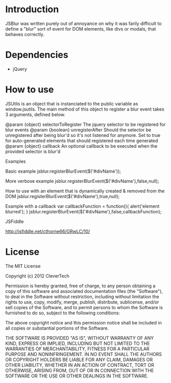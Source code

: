 Introduction
============

JSBlur was written purely out of annoyance on why it was farily difficult to
define a "blur" sort of event for DOM elements, like divs or modals, that 
behaves correctly.  

Dependencies
============

- jQuery

How to use
============

JSUtils is an object that is instanciated to the public variable as window.jsutils.  The main 
method of this object to register a blur event takes 3 arguments, defined below.

  
  
  @param {object} selectorToRegister The jquery selector to be registered for blur events
  @param {boolean} unregisterAfter Should the selector be unregistered after being blur'd so it's not listened for anymore.  Set to true for auto-generated elements that should registered each time generated
  @param {object} callback An optional callback to be executed when the provided selector is blur'd
  

Examples

  Basic example
  jsblur.registerBlurEvent($('#divName'));

  More verbose example
  jsblur.registerBlurEvent($('#divName'),false,null);

  How to use with an element that is dynamically created & removed from the DOM
  jsblur.registerBlurEvent($('#divName'),true,null);

  Example with a callback
  var callbackFunction = function(){
    alert('element blurred');
  }
  jsblur.registerBlurEvent($('#divName'),false,callbackFunction);

JSFiddle

  http://jsfiddle.net/cthorne66/GRwLC/10/

License
=======

The MIT License

Copyright (c) 2012 CleverTech

Permission is hereby granted, free of charge, to any person obtaining a copy of
this software and associated documentation files (the "Software"), to deal in
the Software without restriction, including without limitation the rights to
use, copy, modify, merge, publish, distribute, sublicense, and/or sell copies
of the Software, and to permit persons to whom the Software is furnished to do
so, subject to the following conditions:

The above copyright notice and this permission notice shall be included in all
copies or substantial portions of the Software.

THE SOFTWARE IS PROVIDED "AS IS", WITHOUT WARRANTY OF ANY KIND, EXPRESS OR
IMPLIED, INCLUDING BUT NOT LIMITED TO THE WARRANTIES OF MERCHANTABILITY,
FITNESS FOR A PARTICULAR PURPOSE AND NONINFRINGEMENT. IN NO EVENT SHALL THE
AUTHORS OR COPYRIGHT HOLDERS BE LIABLE FOR ANY CLAIM, DAMAGES OR OTHER
LIABILITY, WHETHER IN AN ACTION OF CONTRACT, TORT OR OTHERWISE, ARISING FROM,
OUT OF OR IN CONNECTION WITH THE SOFTWARE OR THE USE OR OTHER DEALINGS IN THE
SOFTWARE.
